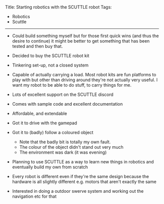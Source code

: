Title: Starting robotics with the SCUTTLE robot
Tags:

- Robotics
- Scuttle

---

- Could build something myself but for those first quick wins (and thus the desire to continue)
  it might be better to get something that has been tested and then buy that.
- Decided to buy the SCUTTLE robot kit
- Tinkering set-up, not a closed system
- Capable of actually carrying a load. Most robot kits are fun platforms to play with but other
  than driving around they're not actually very useful. I want my robot to be able to do stuff,
  to carry things for me.
- Lots of excellent support on the SCUTTLE discord
- Comes with sample code and excellent documentation
- Affordable, and extendable
- Got it to drive with the gamepad
- Got it to (badly) follow a coloured object
  - Note that the badly bit is totally my own fault.
  - The colour of the object didn't stand out very much
  - The environment was dark (it was evening)
- Planning to use SCUTTLE as a way to learn new things in robotics and eventually build my own
  from scratch
- Every robot is different even if they're the same design because the hardware is all slightly different
  e.g. motors that aren't exactly the same

- Interested in doing a outdoor swerve system and working out the navigation etc for that